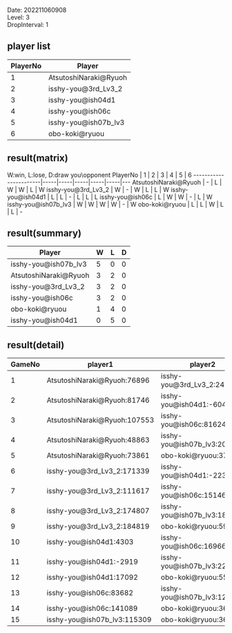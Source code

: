 Date: 202211060908  
Level: 3  
DropInterval: 1  
## player list
PlayerNo  |  Player
----------|-----------------------
1         |  AtsutoshiNaraki@Ryuoh
2         |  isshy-you@3rd_Lv3_2
3         |  isshy-you@ish04d1
4         |  isshy-you@ish06c
5         |  isshy-you@ish07b_lv3
6         |  obo-koki@ryuou
## result(matrix)
W:win, L:lose, D:draw
you\opponent PlayerNo  |  1  |  2  |  3  |  4  |  5  |  6
-----------------------|-----|-----|-----|-----|-----|---
AtsutoshiNaraki@Ryuoh  |  -  |  L  |  W  |  W  |  L  |  W
isshy-you@3rd_Lv3_2    |  W  |  -  |  W  |  L  |  L  |  W
isshy-you@ish04d1      |  L  |  L  |  -  |  L  |  L  |  L
isshy-you@ish06c       |  L  |  W  |  W  |  -  |  L  |  W
isshy-you@ish07b_lv3   |  W  |  W  |  W  |  W  |  -  |  W
obo-koki@ryuou         |  L  |  L  |  W  |  L  |  L  |  -
## result(summary)
Player                 |  W  |  L  |  D
-----------------------|-----|-----|---
isshy-you@ish07b_lv3   |  5  |  0  |  0
AtsutoshiNaraki@Ryuoh  |  3  |  2  |  0
isshy-you@3rd_Lv3_2    |  3  |  2  |  0
isshy-you@ish06c       |  3  |  2  |  0
obo-koki@ryuou         |  1  |  4  |  0
isshy-you@ish04d1      |  0  |  5  |  0
## result(detail)
GameNo  |  player1                       |  player2
--------|--------------------------------|-----------------------------
1       |  AtsutoshiNaraki@Ryuoh:76896   |  isshy-you@3rd_Lv3_2:241575
2       |  AtsutoshiNaraki@Ryuoh:81746   |  isshy-you@ish04d1:-604
3       |  AtsutoshiNaraki@Ryuoh:107553  |  isshy-you@ish06c:81624
4       |  AtsutoshiNaraki@Ryuoh:48863   |  isshy-you@ish07b_lv3:207986
5       |  AtsutoshiNaraki@Ryuoh:73861   |  obo-koki@ryuou:37120
6       |  isshy-you@3rd_Lv3_2:171339    |  isshy-you@ish04d1:-2232
7       |  isshy-you@3rd_Lv3_2:111617    |  isshy-you@ish06c:151465
8       |  isshy-you@3rd_Lv3_2:174807    |  isshy-you@ish07b_lv3:184005
9       |  isshy-you@3rd_Lv3_2:184819    |  obo-koki@ryuou:59675
10      |  isshy-you@ish04d1:4303        |  isshy-you@ish06c:169669
11      |  isshy-you@ish04d1:-2919       |  isshy-you@ish07b_lv3:223633
12      |  isshy-you@ish04d1:17092       |  obo-koki@ryuou:55316
13      |  isshy-you@ish06c:83682        |  isshy-you@ish07b_lv3:125011
14      |  isshy-you@ish06c:141089       |  obo-koki@ryuou:36902
15      |  isshy-you@ish07b_lv3:115309   |  obo-koki@ryuou:36940
